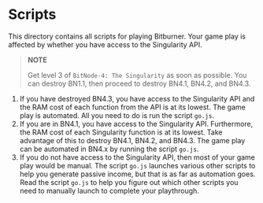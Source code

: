 # Scripts

This directory contains all scripts for playing Bitburner. Your game play is
affected by whether you have access to the Singularity API.

> **NOTE**
>
> Get level 3 of `BitNode-4: The Singularity` as soon as possible. You can
> destroy BN1.1, then proceed to destroy BN4.1, BN4.2, and BN4.3.

1. If you have destroyed BN4.3, you have access to the Singularity API and the
   RAM cost of each function from the API is at its lowest. The game play is
   automated. All you need to do is run the script `go.js`.
1. If you are in BN4.1, you have access to the Singularity API. Furthermore, the
   RAM cost of each Singularity function is at its lowest. Take advantage of
   this to destroy BN4.1, BN4.2, and BN4.3. The game play can be automated in
   BN4.x by running the script `go.js`.
1. If you do not have access to the Singularity API, then most of your game play
   would be manual. The script `go.js` launches various other scripts to help
   you generate passive income, but that is as far as automation goes. Read the
   script `go.js` to help you figure out which other scripts you need to
   manually launch to complete your playthrough.
